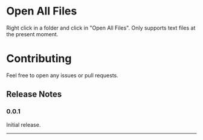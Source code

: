 # Open All Files

Right click in a folder and click in "Open All Files". Only supports text files at the present moment.

# Contributing

Feel free to open any issues or pull requests.

## Release Notes

### 0.0.1

Initial release.

-----------------------------------------------------------------------------------------------------------
